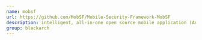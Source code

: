 ```yaml
---
name: mobsf
url: https://github.com/MobSF/Mobile-Security-Framework-MobSF
description: intelligent, all-in-one open source mobile application (Android/iOS) automated pen-testing framework capable of performing static, dynamic analysis and web API testing. URL : https://github.com/MobSF/Mobile-Security-Framework-MobSF Groups : blackarch blackarch-mobile
group: blackarch
---
```

